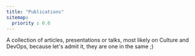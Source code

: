 ```yaml
---
title: "Publications"
sitemap:
  priority : 0.6
---
```


A collection of articles, presentations or talks, most likely on Culture and DevOps, because let's admit it, they are one in the same ;)
